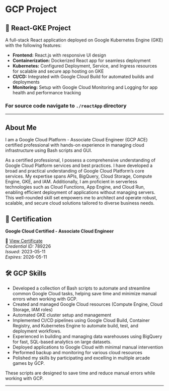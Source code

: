 # GCP Project

## 🚀 React-GKE Project

A full-stack React application deployed on Google Kubernetes Engine (GKE) with the following features:

- **Frontend:** React.js with responsive UI design
- **Containerization:** Dockerized React app for seamless deployment
- **Kubernetes:** Configured Deployment, Service, and Ingress resources for scalable and secure app hosting on GKE
- **CI/CD:** Integrated with Google Cloud Build for automated builds and deployments
- **Monitoring:** Setup with Google Cloud Monitoring and Logging for app health and performance tracking

### For source code navigate to `./reactApp` directory

---

## About Me
I am a Google Cloud Platform - Associate Cloud Engineer (GCP ACE) certified professional with hands-on experience in managing cloud infrastructure using Bash scripts and GUI. 

As a certified professional, I possess a comprehensive understanding of Google Cloud Platform services and best practices. I have developed a broad and practical understanding of Google Cloud Platform’s core services. My expertise spans APIs, BigQuery, Cloud Storage, Compute Engine, GKE, and IAM. Additionally, I am proficient in serverless technologies such as Cloud Functions, App Engine, and Cloud Run, enabling efficient deployment of applications without managing servers. This well-rounded skill set empowers me to architect and operate robust, scalable, and secure cloud solutions tailored to diverse business needs.


## 📜 Certification

**Google Cloud Certified - Associate Cloud Engineer**  

🔗 [View Certificate](https://google.accredible.com/1b58e7a9-946b-4f84-8862-072f81da98fd)  
*Credential ID:* 789226  
*Issued:* 2023-05-11  
*Expires:* 2026-05-11 



## 🛠️ GCP Skills


- Developed a collection of Bash scripts to automate and streamline common Google Cloud tasks, helping save time and minimize manual errors when working with GCP.
- Created and managed Google Cloud resources (Compute Engine, Cloud Storage, IAM roles)
- Automated GKE cluster setup and management
- Implemented CI/CD pipelines using Google Cloud Build, Container Registry, and Kubernetes Engine to automate build, test, and deployment workflows.
- Experienced in building and managing data warehouses using BigQuery for fast, SQL-based analytics on large datasets.
- Deployed applications to Google Cloud with minimal manual intervention
- Performed backup and monitoring for various cloud resources
- Polished my skills by participating and excelling in multiple arcade games by GCP.

These scripts are designed to save time and reduce manual errors while working with GCP.

---
